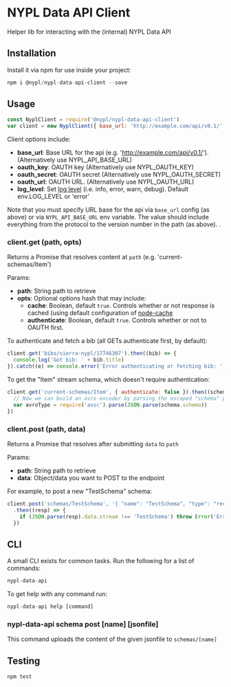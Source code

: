# NYPL Data API Client

Helper lib for interacting with the (internal) NYPL Data API

## Installation

Install it via npm for use inside your project:

```js
npm i @nypl/nypl-data-api-client --save
```

## Usage

```js
const NyplClient = require('@nypl/nypl-data-api-client')
var client = new NyplClient({ base_url: 'http://example.com/api/v0.1/' })
```

Client options include:
 - **base_url**: Base URL for the api (e.g. 'http://example.com/api/v0.1/'). (Alternatively use NYPL_API_BASE_URL)
 - **oauth_key**: OAUTH key (Alternatively use NYPL_OAUTH_KEY)
 - **oauth_secret**: OAUTH secret (Alternatively use NYPL_OAUTH_SECRET)
 - **oauth_url**: OAUTH URL. (Alternatively use NYPL_OAUTH_URL)
 - **log_level**: Set [log level](https://github.com/pimterry/loglevel) (i.e. info, error, warn, debug). Default env.LOG_LEVEL or 'error'

Note that you must specify URL base for the api via `base_url` config (as above) or via `NYPL_API_BASE_URL` env variable. The value should include everything from the protocol to the version number in the path (as above).
.

### client.get (path, opts)

Returns a Promise that resolves content at `path` (e.g. 'current-schemas/Item')

Params:
 - **path**: String path to retrieve
 - **opts**: Optional options hash that may include:
   - **cache**: Boolean, default `true`. Controls whether or not response is cached (using default configuration of [node-cache](https://www.npmjs.com/package/node-cache)
   - **authenticate**: Boolean, default `true`. Controls whether or not to OAUTH first.

To authenticate and fetch a bib (all GETs authenticate first, by default):
```js
client.get('bibs/sierra-nypl/17746307').then((bib) => {
  console.log('Got bib: ' + bib.title)
}).catch((e) => console.error('Error authenticating or fetching bib: ', e))
```

To get the "Item" stream schema, which doesn't require authentication:
```js
client.get('current-schemas/Item', { authenticate: false }).then((schema) => {
  // Now we can build an avro encoder by parsing the escaped "schema" prop:
  var avroType = require('avsc').parse(JSON.parse(schema.schema))
})
```

### client.post (path, data)

Returns a Promise that resolves after submitting `data` to `path`

Params:
 - **path**: String path to retrieve
 - **data**: Object/data you want to POST to the endpoint

For example, to post a new "TestSchema" schema:
```js
client.post('schemas/TestSchema', '{ "name": "TestSchema", "type": "record", "fields": [ ... ] }')
  .then((resp) => {
    if (JSON.parse(resp).data.stream !== 'TestSchema') throw Error('Error creating schema...')
  })
```

## CLI

A small CLI exists for common tasks. Run the following for a list of commands:

```js
nypl-data-api
```

To get help with any command run:

```js
nypl-data-api help [command]
```

### nypl-data-api schema post [name] [jsonfile]

This command uploads the content of the given jsonfile to `schemas/[name]`

## Testing

```js
npm test
```

